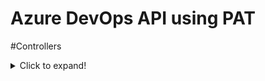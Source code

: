 # Azure DevOps API using PAT

#Controllers
<details>
  <summary>Click to expand!</summary>  
  ![Image of Controllers](https://raw.githubusercontent.com/yesadahmed/DevOps/master/PowerBuildToolDevOpsAPI/devopsapi_controller.PNG)
</details>
